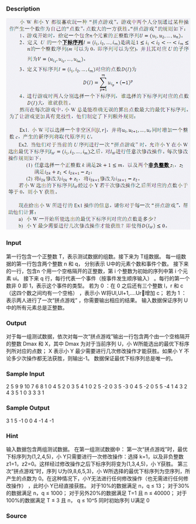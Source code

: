 
### Description
![](/JudgeOnline/images/2607_1.jpg)
### Input
第一行包含一个正整数 T，表示测试数据的组数。接下来为 T组数据。 每一组数据的第一行包含两个整数 n 和 q， 分别表示 U中的元素个数和事件个数。 接下来的一行，包含n 个用一个空格隔开的正整数，第 i 个整数为初始的序列中第 i 个元素 ui。 接下来 q 行，每行代表一个事件（按事件发生顺序输入） 。每行的第一个数非 0 即 1，表示这个事件的类型。 若为 0 ：在 0 之后还有三个整数 l，r 和 c（这四个数之间均有一个空格） ，表示小 W将Ul,Ul+1,....Ur௥增加 c； 若为 1 ：表示两人进行了一次“拼点游戏” ，你需要输出相应的结果。 输入数据保证序列 U中的所有元素总是正整数。
### Output
对于每一组测试数据，依次对每一次“拼点游戏”输出一行包含两个由一个空格隔开的整数 Dmax 和 X，其中 Dmax 为对于当前序列 U，小 W所能选出的最优下标序列所对应的点数； X 表示小 Y 最少需要进行几次修改操作才能获胜。如果小 Y 不论多少次操作都无法获胜，则输出-1。 数据保证最优下标序列总是唯一的。
### Sample Input
2 
5 9 
9 10 7 6 8 
1 
0 4 5 2 
0 3 5 4 
1 
0 2 5 -2 
0 3 5 -3 
0 4 5 -2 
0 5 5 -4 
1 
4 3 
2 4 3 5 
1 
0 3 3 3 
1 
### Sample Output
3 1 
5 -1 
0 0 
4 -1 
4 -1 
### Hint
输入数据包含两组测试数据。 在第一组测试数据中： 第一次“拼点游戏”时，最优下标序列为(1,2,4,5)，小 Y只需要进行一次修改操作：选择 k=1，以及非负整数 z1=1，z2=0。这样经过修改操作之后下标序列将变为(1,3,4,5)，小 Y获胜。 第三次“拼点游戏”时，序列 U为(9,8,6,5,3)，小 W所选择的最优下标序列为空序列，所产生的点数为 0。在这种情况下，小Y无法进行任何修改操作（也无需进行任何修改操作） ，此时小 Y已经直接获胜。 对于10%的数据满足 n，q ≤ 13； 对于30%的数据满足 n，q ≤ 1000； 对于另外20%的数据满足 T=1 且 n ≤ 40000； 对于100%的数据满足 T ≤ 3 且 n， q ≤ 10^5 同时初始序列 U满足 0
### Source
